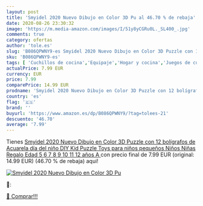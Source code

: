 ```yaml
---
layout: post
title: 'Smyidel 2020 Nuevo Dibujo en Color 3D Pu al 46.70 % de rebaja'
date: 2020-08-26 23:30:32
image: 'https://m.media-amazon.com/images/I/51y8yCGRu0L._SL400_.jpg'
comments: true
category: ofertas
author: 'tole.es'
slug: 'B086QPWNY9-es Smyidel 2020 Nuevo Dibujo en Color 3D Puzzle con 12...'
sku: 'B086QPWNY9-es'
tags: [ 'Cuchillos de cocina','Equipaje','Hogar y cocina','Juegos de cuchillos de cocina','Mochilas','Mochilas tipo casual','Utensilios de cocina','bolígrafos', ]
actualPrice: 7.99 EUR
currency: EUR
price: 7.99
comparePrice: 14.99 EUR
prodname: 'Smyidel 2020 Nuevo Dibujo en Color 3D Puzzle con 12 bolígrafos de Acuarela  día del niño  DIY Kid Puzzle Toys para niños pequeños Niños Niñas Regalo Edad 5 6 7 8 9 10 11 12 años  A '
country: 'es'
flag: '🇪🇸'
brand: ''
buyurl: 'https://www.amazon.es/dp/B086QPWNY9/?tag=tolees-21'
descuento: '46.70'
average: '7.99'
---
```


Tienes [Smyidel 2020 Nuevo Dibujo en Color 3D Puzzle con 12 bolígrafos de Acuarela  día del niño  DIY Kid Puzzle Toys para niños pequeños Niños Niñas Regalo Edad 5 6 7 8 9 10 11 12 años  A ](https://www.amazon.es/dp/B086QPWNY9/?tag=tolees-21) con precio final de  7.99 EUR (original: 14.99 EUR) (46.70 %  de rebaja) aqui!

[![Smyidel 2020 Nuevo Dibujo en Color 3D Pu](https://m.media-amazon.com/images/I/51y8yCGRu0L._SL400_.jpg)](https://www.amazon.es/dp/B086QPWNY9/?tag=tolees-21)

🔎:


[🛒 Comprar!!!](https://www.amazon.es/dp/B086QPWNY9/?tag=tolees-21)
